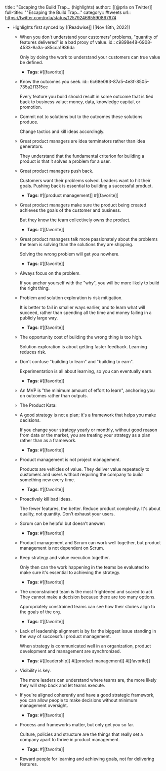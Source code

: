 title:: "Escaping the Build Trap... (highlights)
author:: [[@prla on Twitter]]
full-title:: ""Escaping the Build Trap..."
category:: #tweets
url:: https://twitter.com/prla/status/1257924685590867974

- Highlights first synced by [[Readwise]] [[Nov 18th, 2022]]
	- When you don't understand your customers' problems, "quantity of features delivered" is a bad proxy of value.
	  id:: c9898e48-6908-4533-9a3a-a85cca1986da
	  
	  Only by doing the work to understand your customers can true value be defined.
		- **Tags**: #[[favorite]]
	- Know the outcomes you seek.
	  id:: 6c68e093-87a5-4e3f-8505-735a2f1315ec
	  
	  Every feature you build should result in some outcome that is tied back to business value: money, data, knowledge capital, or promotion.
	- Commit not to solutions but to the outcomes these solutions produce.
	  
	  Change tactics and kill ideas accordingly.
	- Great product managers are idea terminators rather than idea generators.
	  
	  They understand that the fundamental criterion for building a product is that it solves a problem for a user.
	- Great product managers push back.
	  
	  Customers want their problems solved.
	  Leaders want to hit their goals.
	  Pushing back is essential to building a successful product.
		- **Tags**: #[[product management]] #[[favorite]]
	- Great product managers make sure the product being created achieves the goals of the customer and business.
	  
	  But they know the team collectively owns the product.
		- **Tags**: #[[favorite]]
	- Great product managers talk more passionately about the problems the team is solving than the solutions they are shipping.
	  
	  Solving the wrong problem will get you nowhere.
		- **Tags**: #[[favorite]]
	- Always focus on the problem.
	  
	  If you anchor yourself with the "why", you will be more likely to build the right thing.
	- Problem and solution exploration is risk mitigation.
	  
	  It is better to fail in smaller ways earlier, and to learn what will succeed, rather than spending all the time and money failing in a publicly large way.
		- **Tags**: #[[favorite]]
	- The opportunity cost of building the wrong thing is too high.
	  
	  Solution exploration is about getting faster feedback. Learning reduces risk.
	- Don't confuse "building to learn" and "building to earn".
	  
	  Experimentation is all about learning, so you can eventually earn.
		- **Tags**: #[[favorite]]
	- An MVP is "the minimum amount of effort to learn", anchoring you on outcomes rather than outputs.
	- The Product Kata:
	- A good strategy is not a plan; it's a framework that helps you make decisions.
	  
	  If you change your strategy yearly or monthly, without good reason from data or the market, you are treating your strategy as a plan rather than as a framework.
		- **Tags**: #[[favorite]]
	- Product management is not project management.
	  
	  Products are vehicles of value. They deliver value repeatedly to customers and users without requiring the company to build something new every time.
		- **Tags**: #[[favorite]]
	- Proactively kill bad ideas.
	  
	  The fewer features, the better. Reduce product complexity. It's about quality, not quantity. Don't exhaust your users.
	- Scrum can be helpful but doesn't answer:
		- **Tags**: #[[favorite]]
	- Product management and Scrum can work well together, but product management is not dependent on Scrum.
	- Keep strategy and value execution together.
	  
	  Only then can the work happening in the teams be evaluated to make sure it's essential to achieving the strategy.
		- **Tags**: #[[favorite]]
	- The unconstrained team is the most frightened and scared to act. They cannot make a decision because there are too many options.
	  
	  Appropriately constrained teams can see how their stories align to the goals of the org.
		- **Tags**: #[[favorite]]
	- Lack of leadership alignment is by far the biggest issue standing in the way of successful product management.
	  
	  When strategy is communicated well in an organization, product development and management are synchronized.
		- **Tags**: #[[leadership]] #[[product management]] #[[favorite]]
	- Visibility is key.
	  
	  The more leaders can understand where teams are, the more likely they will step back and let teams execute.
	- If you're aligned coherently and have a good strategic framework, you can allow people to make decisions without minimum management oversight.
		- **Tags**: #[[favorite]]
	- Process and frameworks matter, but only get you so far.
	  
	  Culture, policies and structure are the things that really set a company apart to thrive in product management.
		- **Tags**: #[[favorite]]
	- Reward people for learning and achieving goals, not for delivering features.
